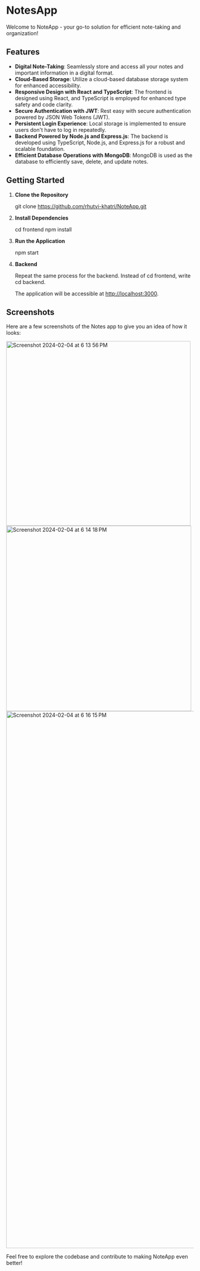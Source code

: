 # NotesApp

Welcome to NoteApp - your go-to solution for efficient note-taking and organization!

## Features

- **Digital Note-Taking**: Seamlessly store and access all your notes and important information in a digital format.
- **Cloud-Based Storage**: Utilize a cloud-based database storage system for enhanced accessibility.
- **Responsive Design with React and TypeScript**: The frontend is designed using React, and TypeScript is employed for enhanced type safety and code clarity.
- **Secure Authentication with JWT**: Rest easy with secure authentication powered by JSON Web Tokens (JWT).
- **Persistent Login Experience**: Local storage is implemented to ensure users don't have to log in repeatedly.
- **Backend Powered by Node.js and Express.js**: The backend is developed using TypeScript, Node.js, and Express.js for a robust and scalable foundation.
- **Efficient Database Operations with MongoDB**: MongoDB is used as the database to efficiently save, delete, and update notes.

## Getting Started

1. **Clone the Repository**

   git clone https://github.com/rhutvi-khatri/NoteApp.git

2. **Install Dependencies**

   cd frontend
   npm install

3. **Run the Application**

   npm start

4. **Backend**
   
    Repeat the same process for the backend. Instead of cd frontend, write cd backend.
   
   The application will be accessible at [http://localhost:3000](http://localhost:3000).


## Screenshots

Here are a few screenshots of the Notes app to give you an idea of how it looks:

<img width="495" alt="Screenshot 2024-02-04 at 6 13 56 PM" src="https://github.com/rhutvi-khatri/NoteApp/assets/89439043/697ab324-b8e3-4acd-b2f8-2a7ad12a89f9">


<img width="497" alt="Screenshot 2024-02-04 at 6 14 18 PM" src="https://github.com/rhutvi-khatri/NoteApp/assets/89439043/fab98ca9-1d7e-4ddd-8c2c-f562743cad3e">


<img width="1440" alt="Screenshot 2024-02-04 at 6 16 15 PM" src="https://github.com/rhutvi-khatri/NoteApp/assets/89439043/5282c052-df50-4fb1-b5ee-a84f04658137">


Feel free to explore the codebase and contribute to making NoteApp even better!
